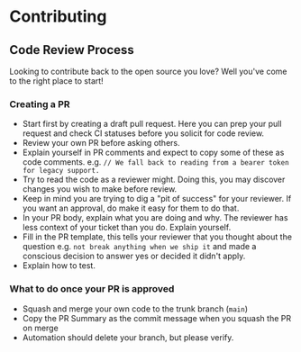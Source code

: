 # Contributing

## Code Review Process

Looking to contribute back to the open source you love? Well you've come to the right place to start!  

### Creating a PR
- Start first by creating a draft pull request.  Here you can prep your pull request and check CI statuses before you solicit for code review.
- Review your own PR before asking others.
- Explain yourself in PR comments and expect to copy some of these as code comments. e.g. `// We fall back to reading from a bearer token for legacy support.`
- Try to read the code as a reviewer might. Doing this, you may discover changes you wish to make before review.
- Keep in mind you are trying to dig a "pit of success" for your reviewer. If you want an approval, do make it easy for them to do that.
- In your PR body, explain what you are doing and why. The reviewer has less context of your ticket than you do. Explain yourself.
- Fill in the PR template, this tells your reviewer that you thought about the question e.g. `not break anything when we ship it` and made a conscious decision to answer yes or decided it didn't apply.
- Explain how to test.

### What to do once your PR is approved
- Squash and merge your own code to the trunk branch (`main`)
- Copy the PR Summary as the commit message when you squash the PR on merge
- Automation should delete your branch, but please verify.
